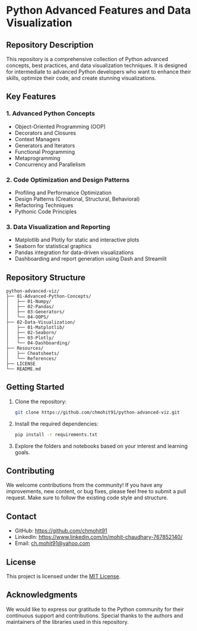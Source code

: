 # Python Advanced Features and Data Visualization

## Repository Description

This repository is a comprehensive collection of Python advanced concepts, best practices, and data visualization techniques. It is designed for intermediate to advanced Python developers who want to enhance their skills, optimize their code, and create stunning visualizations.

## Key Features

### 1. **Advanced Python Concepts**
- Object-Oriented Programming (OOP)
- Decorators and Closures
- Context Managers
- Generators and Iterators
- Functional Programming
- Metaprogramming
- Concurrency and Parallelism

### 2. **Code Optimization and Design Patterns**
- Profiling and Performance Optimization
- Design Patterns (Creational, Structural, Behavioral)
- Refactoring Techniques
- Pythonic Code Principles

### 3. **Data Visualization and Reporting**
- Matplotlib and Plotly for static and interactive plots
- Seaborn for statistical graphics
- Pandas integration for data-driven visualizations
- Dashboarding and report generation using Dash and Streamlit

## Repository Structure

```
python-advanced-viz/
├── 01-Advanced-Python-Concepts/
│   ├── 01-Numpy/
│   ├── 02-Pandas/
│   ├── 03-Generators/
│   └── 04-OOPS/
├── 02-Data-Visualization/
│   ├── 01-Matplotlib/
│   ├── 02-Seaborn/
│   ├── 03-Plotly/
│   └── 04-Dashboarding/
├── Resources/
│   ├── Cheatsheets/
│   └── References/
├── LICENSE
└── README.md
```

## Getting Started

1. Clone the repository:
   ```bash
   git clone https://github.com/chmohit91/python-advanced-viz.git
   ```

2. Install the required dependencies:
   ```bash
   pip install -r requirements.txt
   ```

3. Explore the folders and notebooks based on your interest and learning goals.

## Contributing

We welcome contributions from the community! If you have any improvements, new content, or bug fixes, please feel free to submit a pull request. Make sure to follow the existing code style and structure.

## Contact

- GitHub: https://github.com/chmohit91
- LinkedIn: https://www.linkedin.com/in/mohit-chaudhary-767852140/
- Email: ch.mohit91@yahoo.com

## License

This project is licensed under the [MIT License](LICENSE).

## Acknowledgments

We would like to express our gratitude to the Python community for their continuous support and contributions. Special thanks to the authors and maintainers of the libraries used in this repository.
